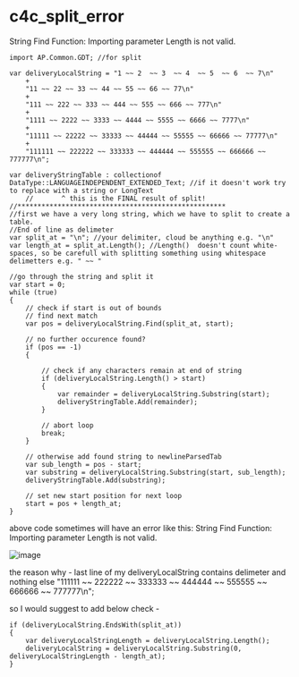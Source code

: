# c4c_split_error
 String Find Function: Importing parameter Length is not valid.


	import AP.Common.GDT; //for split	

 	var deliveryLocalString = "1 ~~ 2  ~~ 3  ~~ 4  ~~ 5  ~~ 6  ~~ 7\n" 
		+
		"11 ~~ 22 ~~ 33 ~~ 44 ~~ 55 ~~ 66 ~~ 77\n"
		+
		"111 ~~ 222 ~~ 333 ~~ 444 ~~ 555 ~~ 666 ~~ 777\n"
		+
		"1111 ~~ 2222 ~~ 3333 ~~ 4444 ~~ 5555 ~~ 6666 ~~ 7777\n"
		+
		"11111 ~~ 22222 ~~ 33333 ~~ 44444 ~~ 55555 ~~ 66666 ~~ 77777\n"
		+
		"111111 ~~ 222222 ~~ 333333 ~~ 444444 ~~ 555555 ~~ 666666 ~~ 777777\n";
  
	var deliveryStringTable : collectionof DataType::LANGUAGEINDEPENDENT_EXTENDED_Text; //if it doesn't work try to replace with a string or LongText
        //       ^ this is the FINAL result of split!
	//****************************************************
	//first we have a very long string, which we have to split to create a table.
	//End of line as delimeter
	var split_at = "\n"; //your delimiter, cloud be anything e.g. "\n"
	var length_at = split_at.Length(); //Length()  doesn't count white-spaces, so be carefull with splitting something using whitespace delimetters e.g. " ~~ "

	//go through the string and split it
	var start = 0;
	while (true)
	{
		// check if start is out of bounds
		// find next match
		var pos = deliveryLocalString.Find(split_at, start);

		// no further occurence found?
		if (pos == -1)
		{
		
			// check if any characters remain at end of string
			if (deliveryLocalString.Length() > start)
			{
				var remainder = deliveryLocalString.Substring(start);
				deliveryStringTable.Add(remainder);
			}

			// abort loop
			break;
		}

		// otherwise add found string to newlineParsedTab
		var sub_length = pos - start;
		var substring = deliveryLocalString.Substring(start, sub_length);
		deliveryStringTable.Add(substring);

		// set new start position for next loop
		start = pos + length_at;
	}
 
 above code sometimes will have an error like this: String Find Function: Importing parameter Length is not valid.
 
 ![image](https://user-images.githubusercontent.com/56394602/147851820-4bbaedd2-c272-4c30-bb92-d921fb48edc0.png)
 
 the reason why - last line of my deliveryLocalString contains delimeter and nothing else		"111111 ~~ 222222 ~~ 333333 ~~ 444444 ~~ 555555 ~~ 666666 ~~ 777777\n";


 so I would suggest to add below check -
 
 	if (deliveryLocalString.EndsWith(split_at))
	{
		var deliveryLocalStringLength = deliveryLocalString.Length();
		deliveryLocalString = deliveryLocalString.Substring(0, deliveryLocalStringLength - length_at);
	}
